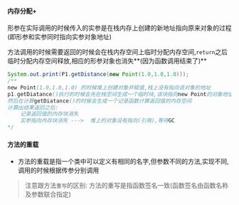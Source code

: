#### 内存分配+

形参在实际调用的时候传入的实参是在栈内存上创建的新地址指向原来对象的过程(即形参和实参同时指向实参对象地址)

方法调用的时候需要返回的时候会在栈内存空间上临时分配内存空间,`return`之后临时分配内存空间释放,相应的形参对象也消失**(因为函数调用结束了)**

```java
System.out.print(P1.getDistance(new Point(1.0,1.0,1.0)));
/**
new Point(1.0,1.0,1.0) 的时候堆上创建对象并赋值,栈上没有指向该对象的地址
p1.getDiatance()执行的时候会先在栈空间生成一个临时块,该块指向new Point的对象地址
然后在计算getDiatance()的时候会生成一个记录函数计算返回值的内存空间
计算出结果返回之后:
	记录返回值的内存块消失
	实参指向内存块消失 --->  堆上的对象没有指向(引用),等待GC
*/
```

#### 方法的重载

- 方法的重载是指一个类中可以定义有相同的名字,但参数不同的方法,实现不同,调用的时候根据传参分别调用

> 注意跟方法`重写`的区别: 方法的重写是指函数签名一致(函数签名由函数名称及参数联合指定)


